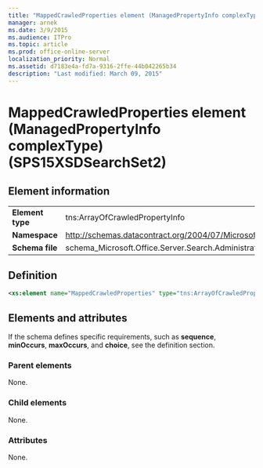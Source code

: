 ```yaml
---
title: "MappedCrawledProperties element (ManagedPropertyInfo complexType) (SPS15XSDSearchSet2)"
manager: arnek
ms.date: 3/9/2015
ms.audience: ITPro
ms.topic: article
ms.prod: office-online-server
localization_priority: Normal
ms.assetid: d7183e4a-fd7a-9316-2ffe-44b042265b34
description: "Last modified: March 09, 2015"
---
```


# MappedCrawledProperties element (ManagedPropertyInfo complexType) (SPS15XSDSearchSet2)

 
  
## Element information

|||
|:-----|:-----|
|**Element type** <br/> |tns:ArrayOfCrawledPropertyInfo  <br/> |
|**Namespace** <br/> |http://schemas.datacontract.org/2004/07/Microsoft.Office.Server.Search.Administration  <br/> |
|**Schema file** <br/> |schema_Microsoft.Office.Server.Search.Administration.xsd  <br/> |
   
## Definition

```XML
<xs:element name="MappedCrawledProperties" type="tns:ArrayOfCrawledPropertyInfo" minOccurs="0"></xs:element>

```

## Elements and attributes

If the schema defines specific requirements, such as **sequence**, **minOccurs**, **maxOccurs**, and **choice**, see the definition section. 
  
### Parent elements

None.
  
### Child elements

None.
  
### Attributes

None.
  


